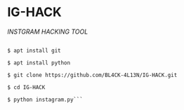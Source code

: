 # IG-HACK

*INSTGRAM HACKING TOOL* 

```$ apt update && apt upgrade

$ apt install git

$ apt install python

$ git clone https://github.com/BL4CK-4L13N/IG-HACK.git

$ cd IG-HACK

$ python instagram.py```
